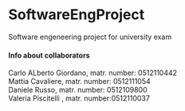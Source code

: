 # SoftwareEngProject
Software engeneering project for university exam



#### Info about collaborators
Carlo ALberto Giordano, matr. number: 0512110442 <br>
Mattia Cavaliere, matr. number: 0512111054 <br>
Daniele Russo, matr. number: 0512109800 <br>
Valeria Piscitelli , matr. number:0512110037 <br>
